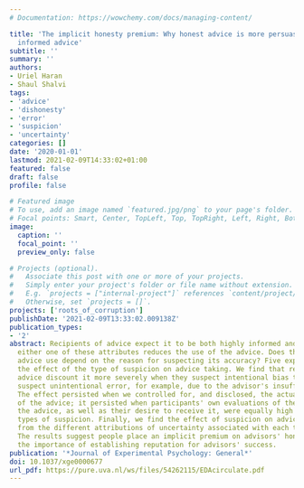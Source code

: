 ```yaml
---
# Documentation: https://wowchemy.com/docs/managing-content/

title: 'The implicit honesty premium: Why honest advice is more persuasive than highly
  informed advice'
subtitle: ''
summary: ''
authors:
- Uriel Haran
- Shaul Shalvi
tags:
- 'advice'
- 'dishonesty'
- 'error'
- 'suspicion'
- 'uncertainty'
categories: []
date: '2020-01-01'
lastmod: 2021-02-09T14:33:02+01:00
featured: false
draft: false
profile: false

# Featured image
# To use, add an image named `featured.jpg/png` to your page's folder.
# Focal points: Smart, Center, TopLeft, Top, TopRight, Left, Right, BottomLeft, Bottom, BottomRight.
image:
  caption: ''
  focal_point: ''
  preview_only: false

# Projects (optional).
#   Associate this post with one or more of your projects.
#   Simply enter your project's folder or file name without extension.
#   E.g. `projects = ["internal-project"]` references `content/project/deep-learning/index.md`.
#   Otherwise, set `projects = []`.
projects: ['roots_of_corruption']
publishDate: '2021-02-09T13:33:02.009138Z'
publication_types:
- '2'
abstract: Recipients of advice expect it to be both highly informed and honest. Suspecting
  either one of these attributes reduces the use of the advice. Does the degree of
  advice use depend on the reason for suspecting its accuracy? Five experiments tested
  the effect of the type of suspicion on advice taking. We find that recipients of
  advice discount it more severely when they suspect intentional bias than when they
  suspect unintentional error, for example, due to the advisor's insufficient knowledge.
  The effect persisted when we controlled for, and disclosed, the actual accuracy
  of the advice; it persisted when participants' own evaluations of the quality of
  the advice, as well as their desire to receive it, were equally high under both
  types of suspicion. Finally, we find the effect of suspicion on advice use stems
  from the different attributions of uncertainty associated with each type of suspicion.
  The results suggest people place an implicit premium on advisors' honesty, and demonstrate
  the importance of establishing reputation for advisors' success.
publication: '*Journal of Experimental Psychology: General*'
doi: 10.1037/xge0000677
url_pdf: https://pure.uva.nl/ws/files/54262115/EDAcirculate.pdf
---
```

